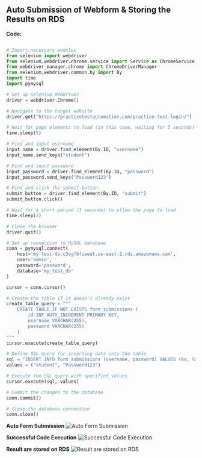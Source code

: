 ## Auto Submission of Webform & Storing the Results on RDS

**Code:**

```python

# Import necessary modules
from selenium import webdriver
from selenium.webdriver.chrome.service import Service as ChromeService
from webdriver_manager.chrome import ChromeDriverManager
from selenium.webdriver.common.by import By
import time
import pymysql

# Set up Selenium WebDriver
driver = webdriver.Chrome()

# Navigate to the target website
driver.get("https://practicetestautomation.com/practice-test-login/")

# Wait for page elements to load (in this case, waiting for 5 seconds)
time.sleep(5)

# Find and input username
input_name = driver.find_element(By.ID, "username")
input_name.send_keys("student")

# Find and input password
input_password = driver.find_element(By.ID, "password")
input_password.send_keys("Password123")

# Find and click the submit button
submit_button = driver.find_element(By.ID, "submit")
submit_button.click()

# Wait for a short period (3 seconds) to allow the page to load
time.sleep(3)

# Close the browser
driver.quit()

# Set up connection to MySQL database
conn = pymysql.connect(
    host='my-test-db.c3ogfbfieeet.us-east-2.rds.amazonaws.com',
    user='admin',
    password='password',
    database='my_test_db'
)

cursor = conn.cursor()

# Create the table if it doesn't already exist
create_table_query = """
    CREATE TABLE IF NOT EXISTS form_submissions (
        id INT AUTO_INCREMENT PRIMARY KEY,
        username VARCHAR(255),
        password VARCHAR(255)
    )
"""
cursor.execute(create_table_query)

# Define SQL query for inserting data into the table
sql = "INSERT INTO form_submissions (username, password) VALUES (%s, %s)"
values = ("student", "Password123")

# Execute the SQL query with specified values
cursor.execute(sql, values)

# Commit the changes to the database
conn.commit()

# Close the database connection
conn.close()

```
**Auto Form Submission**
![Auto Form Submission](https://i.imgur.com/tsbK8Xk.png)


**Successful Code Execution**
![Successful Code Execution](https://i.imgur.com/Fd5doIv.png)


**Result are stored on RDS**
![Result are stored on RDS](https://i.imgur.com/ZhJ85dC.png)
